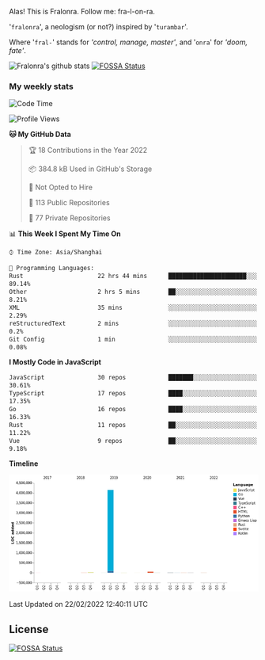 Alas! This is Fralonra. Follow me: fra-l-on-ra.

'`fralonra`', a neologism (or not?) inspired by '`turambar`'.

Where '`fral-`' stands for *'control, manage, master'*, and '`onra`' for *'doom, fate'*.

![Fralonra's github stats](https://github-readme-stats.vercel.app/api?username=fralonra)
[![FOSSA Status](https://app.fossa.com/api/projects/git%2Bgithub.com%2Ffralonra%2Ffralonra.svg?type=shield)](https://app.fossa.com/projects/git%2Bgithub.com%2Ffralonra%2Ffralonra?ref=badge_shield)

### My weekly stats

<!--START_SECTION:waka-->
![Code Time](http://img.shields.io/badge/Code%20Time-2%2C829%20hrs%2022%20mins-blue)

![Profile Views](http://img.shields.io/badge/Profile%20Views-1-blue)

**🐱 My GitHub Data** 

> 🏆 18 Contributions in the Year 2022
 > 
> 📦 384.8 kB Used in GitHub's Storage 
 > 
> 🚫 Not Opted to Hire
 > 
> 📜 113 Public Repositories 
 > 
> 🔑 77 Private Repositories  
 > 
📊 **This Week I Spent My Time On** 

```text
⌚︎ Time Zone: Asia/Shanghai

💬 Programming Languages: 
Rust                     22 hrs 44 mins      ██████████████████████░░░   89.14% 
Other                    2 hrs 5 mins        ██░░░░░░░░░░░░░░░░░░░░░░░   8.21% 
XML                      35 mins             ░░░░░░░░░░░░░░░░░░░░░░░░░   2.29% 
reStructuredText         2 mins              ░░░░░░░░░░░░░░░░░░░░░░░░░   0.2% 
Git Config               1 min               ░░░░░░░░░░░░░░░░░░░░░░░░░   0.08%

```

**I Mostly Code in JavaScript** 

```text
JavaScript               30 repos            ███████░░░░░░░░░░░░░░░░░░   30.61% 
TypeScript               17 repos            ████░░░░░░░░░░░░░░░░░░░░░   17.35% 
Go                       16 repos            ████░░░░░░░░░░░░░░░░░░░░░   16.33% 
Rust                     11 repos            ██░░░░░░░░░░░░░░░░░░░░░░░   11.22% 
Vue                      9 repos             ██░░░░░░░░░░░░░░░░░░░░░░░   9.18%

```


**Timeline**

![Chart not found](https://raw.githubusercontent.com/fralonra/fralonra/master/charts/bar_graph.png) 


 Last Updated on 22/02/2022 12:40:11 UTC
<!--END_SECTION:waka-->

## License
[![FOSSA Status](https://app.fossa.com/api/projects/git%2Bgithub.com%2Ffralonra%2Ffralonra.svg?type=large)](https://app.fossa.com/projects/git%2Bgithub.com%2Ffralonra%2Ffralonra?ref=badge_large)